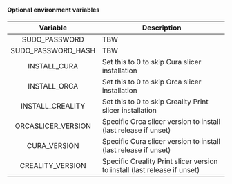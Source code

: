 #### Optional environment variables

| Variable | Description |
| :----: | --- |
| SUDO_PASSWORD | TBW |
| SUDO_PASSWORD_HASH | TBW |
| INSTALL_CURA | Set this to 0 to skip Cura slicer installation |
| INSTALL_ORCA | Set this to 0 to skip Orca slicer installation |
| INSTALL_CREALITY | Set this to 0 to skip Creality Print slicer installation |
| ORCASLICER_VERSION | Specific Orca slicer version to install (last release if unset) |
| CURA_VERSION | Specific Cura slicer version to install (last release if unset) |
| CREALITY_VERSION | Specific Creality Print slicer version to install (last release if unset) |
